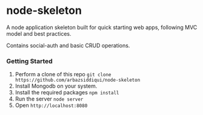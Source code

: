 # node-skeleton
A node application skeleton built for quick starting web apps, following MVC model and best practices.

Contains social-auth and basic CRUD operations.


### Getting Started

1. Perform a clone of this repo ```git clone https://github.com/arbazsiddiqui/node-skeleton```
2. Install Mongodb on your system.
3. Install the required packages ```npm install```
4. Run the server ```node server```
5. Open ```http://localhost:8080```
